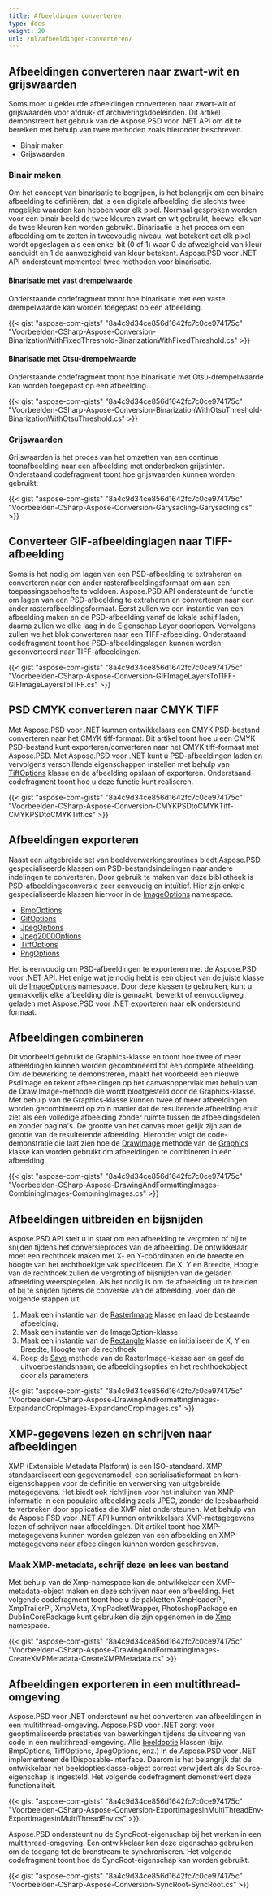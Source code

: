```yaml
---
title: Afbeeldingen converteren
type: docs
weight: 20
url: /nl/afbeeldingen-converteren/
---
```


## **Afbeeldingen converteren naar zwart-wit en grijswaarden**
Soms moet u gekleurde afbeeldingen converteren naar zwart-wit of grijswaarden voor afdruk- of archiveringsdoeleinden. Dit artikel demonstreert het gebruik van de Aspose.PSD voor .NET API om dit te bereiken met behulp van twee methoden zoals hieronder beschreven.

- Binair maken
- Grijswaarden
### **Binair maken**
Om het concept van binarisatie te begrijpen, is het belangrijk om een binaire afbeelding te definiëren; dat is een digitale afbeelding die slechts twee mogelijke waarden kan hebben voor elk pixel. Normaal gesproken worden voor een binair beeld de twee kleuren zwart en wit gebruikt, hoewel elk van de twee kleuren kan worden gebruikt. Binarisatie is het proces om een afbeelding om te zetten in tweevoudig niveau, wat betekent dat elk pixel wordt opgeslagen als een enkel bit (0 of 1) waar 0 de afwezigheid van kleur aanduidt en 1 de aanwezigheid van kleur betekent. Aspose.PSD voor .NET API ondersteunt momenteel twee methoden voor binarisatie.
#### **Binarisatie met vast drempelwaarde**
Onderstaande codefragment toont hoe binarisatie met een vaste drempelwaarde kan worden toegepast op een afbeelding.


{{< gist "aspose-com-gists" "8a4c9d34ce856d1642fc7c0ce974175c" "Voorbeelden-CSharp-Aspose-Conversion-BinarizationWithFixedThreshold-BinarizationWithFixedThreshold.cs" >}}


#### **Binarisatie met Otsu-drempelwaarde**
Onderstaande codefragment toont hoe binarisatie met Otsu-drempelwaarde kan worden toegepast op een afbeelding.


{{< gist "aspose-com-gists" "8a4c9d34ce856d1642fc7c0ce974175c" "Voorbeelden-CSharp-Aspose-Conversion-BinarizationWithOtsuThreshold-BinarizationWithOtsuThreshold.cs" >}}


### **Grijswaarden**
Grijswaarden is het proces van het omzetten van een continue toonafbeelding naar een afbeelding met onderbroken grijstinten. Onderstaand codefragment toont hoe grijswaarden kunnen worden gebruikt.


{{< gist "aspose-com-gists" "8a4c9d34ce856d1642fc7c0ce974175c" "Voorbeelden-CSharp-Aspose-Conversion-Garysacling-Garysacling.cs" >}}
## **Converteer GIF-afbeeldinglagen naar TIFF-afbeelding**
Soms is het nodig om lagen van een PSD-afbeelding te extraheren en converteren naar een ander rasterafbeeldingsformaat om aan een toepassingsbehoefte te voldoen. Aspose.PSD API ondersteunt de functie om lagen van een PSD-afbeelding te extraheren en converteren naar een ander rasterafbeeldingsformaat. Eerst zullen we een instantie van een afbeelding maken en de PSD-afbeelding vanaf de lokale schijf laden, daarna zullen we elke laag in de Eigenschap Layer doorlopen. Vervolgens zullen we het blok converteren naar een TIFF-afbeelding. Onderstaand codefragment toont hoe PSD-afbeeldingslagen kunnen worden geconverteerd naar TIFF-afbeeldingen.



{{< gist "aspose-com-gists" "8a4c9d34ce856d1642fc7c0ce974175c" "Voorbeelden-CSharp-Aspose-Conversion-GIFImageLayersToTIFF-GIFImageLayersToTIFF.cs" >}}
## **PSD CMYK converteren naar CMYK TIFF**
Met Aspose.PSD voor .NET kunnen ontwikkelaars een CMYK PSD-bestand converteren naar het CMYK tiff-formaat. Dit artikel toont hoe u een CMYK PSD-bestand kunt exporteren/converteren naar het CMYK tiff-formaat met Aspose.PSD. Met Aspose.PSD voor .NET kunt u PSD-afbeeldingen laden en vervolgens verschillende eigenschappen instellen met behulp van [TiffOptions](https://reference.aspose.com/psd/net/aspose.psd.imageoptions/tiffoptions) klasse en de afbeelding opslaan of exporteren. Onderstaand codefragment toont hoe u deze functie kunt realiseren.


{{< gist "aspose-com-gists" "8a4c9d34ce856d1642fc7c0ce974175c" "Voorbeelden-CSharp-Aspose-Conversion-CMYKPSDtoCMYKTiff-CMYKPSDtoCMYKTiff.cs" >}}
## **Afbeeldingen exporteren**
Naast een uitgebreide set van beeldverwerkingsroutines biedt Aspose.PSD gespecialiseerde klassen om PSD-bestandsindelingen naar andere indelingen te converteren. Door gebruik te maken van deze bibliotheek is PSD-afbeeldingsconversie zeer eenvoudig en intuïtief. Hier zijn enkele gespecialiseerde klassen hiervoor in de [ImageOptions](https://reference.aspose.com/psd/net/aspose.psd.imageoptions) namespace.

- [BmpOptions](https://reference.aspose.com/psd/net/aspose.psd.imageoptions/bmpoptions)
- [GifOptions](https://reference.aspose.com/psd/net/aspose.psd.imageoptions/gifoptions)
- [JpegOptions](https://reference.aspose.com/psd/net/aspose.psd.imageoptions/jpegoptions)
- [Jpeg2000Options](https://reference.aspose.com/psd/net/aspose.psd.imageoptions/jpeg2000options)
- [TiffOptions](https://reference.aspose.com/psd/net/aspose.psd.imageoptions/tiffoptions)
- [PngOptions](https://reference.aspose.com/psd/net/aspose.psd.imageoptions/pngoptions)

Het is eenvoudig om PSD-afbeeldingen te exporteren met de Aspose.PSD voor .NET API. Het enige wat je nodig hebt is een object van de juiste klasse uit de [ImageOptions](https://reference.aspose.com/psd/net/aspose.psd.imageoptions) namespace. Door deze klassen te gebruiken, kunt u gemakkelijk elke afbeelding die is gemaakt, bewerkt of eenvoudigweg geladen met Aspose.PSD voor .NET exporteren naar elk ondersteund formaat.
## **Afbeeldingen combineren**
Dit voorbeeld gebruikt de Graphics-klasse en toont hoe twee of meer afbeeldingen kunnen worden gecombineerd tot één complete afbeelding. Om de bewerking te demonstreren, maakt het voorbeeld een nieuwe PsdImage en tekent afbeeldingen op het canvasoppervlak met behulp van de Draw Image-methode die wordt blootgesteld door de Graphics-klasse. Met behulp van de Graphics-klasse kunnen twee of meer afbeeldingen worden gecombineerd op zo'n manier dat de resulterende afbeelding eruit ziet als een volledige afbeelding zonder ruimte tussen de afbeeldingsdelen en zonder pagina's. De grootte van het canvas moet gelijk zijn aan de grootte van de resulterende afbeelding. Hieronder volgt de code-demonstratie die laat zien hoe de [DrawImage](https://reference.aspose.com/psd/net/aspose.psd/graphics/methods/drawimage/index) methode van de [Graphics](https://reference.aspose.com/psd/net/aspose.psd/graphics) klasse kan worden gebruikt om afbeeldingen te combineren in één afbeelding.


{{< gist "aspose-com-gists" "8a4c9d34ce856d1642fc7c0ce974175c" "Voorbeelden-CSharp-Aspose-DrawingAndFormattingImages-CombiningImages-CombiningImages.cs" >}}
## **Afbeeldingen uitbreiden en bijsnijden**
Aspose.PSD API stelt u in staat om een afbeelding te vergroten of bij te snijden tijdens het conversieproces van de afbeelding. De ontwikkelaar moet een rechthoek maken met X- en Y-coördinaten en de breedte en hoogte van het rechthoekige vak specificeren. De X, Y en Breedte, Hoogte van de rechthoek zullen de vergroting of bijsnijden van de geladen afbeelding weerspiegelen. Als het nodig is om de afbeelding uit te breiden of bij te snijden tijdens de conversie van de afbeelding, voer dan de volgende stappen uit:

1. Maak een instantie van de [RasterImage](https://reference.aspose.com/psd/net/aspose.psd/rasterimage) klasse en laad de bestaande afbeelding.
1. Maak een instantie van de ImageOption-klasse.
1. Maak een instantie van de [Rectangle](https://reference.aspose.com/psd/net/aspose.psd/rectangle) klasse en initialiseer de X, Y en Breedte, Hoogte van de rechthoek
1. Roep de [Save](https://reference.aspose.com/psd/net/aspose.psd/rasterimage/methods/save/index) methode van de RasterImage-klasse aan en geef de uitvoerbestandsnaam, de afbeeldingsopties en het rechthoekobject door als parameters.

{{< gist "aspose-com-gists" "8a4c9d34ce856d1642fc7c0ce974175c" "Voorbeelden-CSharp-Aspose-DrawingAndFormattingImages-ExpandandCropImages-ExpandandCropImages.cs" >}}
## **XMP-gegevens lezen en schrijven naar afbeeldingen**
XMP (Extensible Metadata Platform) is een ISO-standaard. XMP standaardiseert een gegevensmodel, een serialisatieformaat en kern-eigenschappen voor de definitie en verwerking van uitgebreide metagegevens. Het biedt ook richtlijnen voor het insluiten van XMP-informatie in een populaire afbeelding zoals JPEG, zonder de leesbaarheid te verbreken door applicaties die XMP niet ondersteunen. Met behulp van de Aspose.PSD voor .NET API kunnen ontwikkelaars XMP-metagegevens lezen of schrijven naar afbeeldingen. Dit artikel toont hoe XMP-metagegevens kunnen worden gelezen van een afbeelding en XMP-metagegevens naar afbeeldingen kunnen worden geschreven.
### **Maak XMP-metadata, schrijf deze en lees van bestand**
Met behulp van de Xmp-namespace kan de ontwikkelaar een XMP-metadata-object maken en deze schrijven naar een afbeelding. Het volgende codefragment toont hoe u de pakketten XmpHeaderPi, XmpTrailerPi, XmpMeta, XmpPacketWrapper, PhotoshopPackage en DublinCorePackage kunt gebruiken die zijn opgenomen in de [Xmp](https://reference.aspose.com/psd/net/aspose.psd.xmp) namespace.


{{< gist "aspose-com-gists" "8a4c9d34ce856d1642fc7c0ce974175c" "Voorbeelden-CSharp-Aspose-DrawingAndFormattingImages-CreateXMPMetadata-CreateXMPMetadata.cs" >}}
## **Afbeeldingen exporteren in een multithread-omgeving**
Aspose.PSD voor .NET ondersteunt nu het converteren van afbeeldingen in een multithread-omgeving. Aspose.PSD voor .NET zorgt voor geoptimaliseerde prestaties van bewerkingen tijdens de uitvoering van code in een multithread-omgeving. Alle [beeldoptie](https://reference.aspose.com/psd/net/aspose.psd.imageoptions) klassen (bijv. BmpOptions, TiffOptions, JpegOptions, enz.) in de Aspose.PSD voor .NET implementeren de IDisposable-interface. Daarom is het belangrijk dat de ontwikkelaar het beeldoptiesklasse-object correct verwijdert als de Source-eigenschap is ingesteld. Het volgende codefragment demonstreert deze functionaliteit.


{{< gist "aspose-com-gists" "8a4c9d34ce856d1642fc7c0ce974175c" "Voorbeelden-CSharp-Aspose-Conversion-ExportImagesinMultiThreadEnv-ExportImagesinMultiThreadEnv.cs" >}}


Aspose.PSD ondersteunt nu de SyncRoot-eigenschap bij het werken in een multithread-omgeving. Een ontwikkelaar kan deze eigenschap gebruiken om de toegang tot de bronstream te synchroniseren. Het volgende codefragment toont hoe de SyncRoot-eigenschap kan worden gebruikt.


{{< gist "aspose-com-gists" "8a4c9d34ce856d1642fc7c0ce974175c" "Voorbeelden-CSharp-Aspose-Conversion-SyncRoot-SyncRoot.cs" >}}
